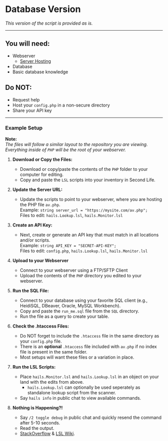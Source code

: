 # Database Version
*This version of the script is provided as is.*

---

## You will need:
- Webserver
   - [Server Hosting](https://letmegooglethat.com/?q=webhosting)  
- Database  
- Basic database knowledge  

## Do NOT:
- Request help  
- Host your `config.php` in a non-secure directory  
- Share your API key  

---

### Example Setup
**Note:**  
*The files will follow a similar layout to the repository you are viewing.*  
*Everything inside of `PHP` will be the root of your webserver.*  

1. **Download or Copy the Files:**
   - Download or copy/paste the contents of the `PHP` folder to your computer for editing.
   - Copy and paste the `LSL` scripts into your inventory in Second Life.

2. **Update the Server URL:**
   - Update the scripts to point to your webserver, where you are hosting the PHP file `av.php`.  
   Example: `string server_url = "https://mysite.com/av.php";`  
   Files to edit: `hails.Lookup.lsl`, `hails.Monitor.lsl`  

3. **Create an API Key:**
   - Next, create or generate an API key that must match in all locations and/or scripts.  
   Example: `string API_KEY = "SECRET-API-KEY";`  
   Files to edit: `config.php`, `hails.Lookup.lsl`, `hails.Monitor.lsl`

4. **Upload to your Webserver**
   - Connect to your webserver using a FTP/SFTP Client
   - Upload the contents of the `PHP` directory you edited to your webserver.

5. **Run the SQL File:**
   - Connect to your database using your favorite SQL client (e.g., HeidiSQL, DBeaver, Oracle, MySQL Workbench).
   - Copy and paste the `run_me.sql` file from the `SQL` directory.
   - Run the file as a query to create your table.

6. **Check the .htaccess Files:**
   - Do NOT forget to include the `.htaccess` file in the same directory as your `config.php` file.  
   - There is an **optional** `.htaccess` file included with `av.php` if no index file is present in the same folder.
   - Most setups will want these files or a variation in place.

7. **Run the LSL Scripts:**
   - Place `hails.Monitor.lsl` and `hails.Lookup.lsl` in an object on your land with the edits from above.
      - `hails.Lookup.lsl` can optionally be used seperately as standalone lookup script from the scanner.
   - Say `hails info` in public chat to view available commands.

8. **Nothing is Happening?!**
   - Say `/2 toggle debug` in public chat and quickly resend the command after 5-10 seconds.
   - Read the output.
   - [StackOverflow](https://stackoverflow.com/) & [LSL Wiki](https://wiki.secondlife.com/wiki/LSL_Portal).
